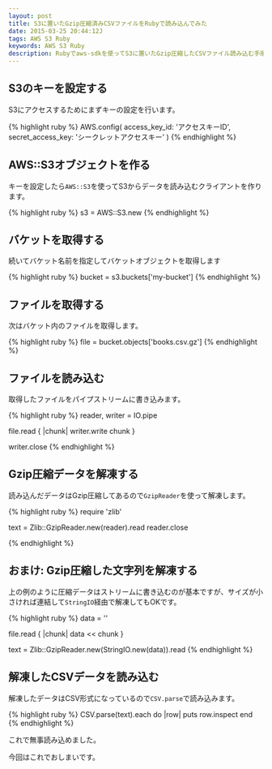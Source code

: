 ```yaml
---
layout: post
title: S3に置いたGzip圧縮済みCSVファイルをRubyで読み込んでみた
date: 2015-03-25 20:44:12J
tags: AWS S3 Ruby
keywords: AWS S3 Ruby
description: Rubyでaws-sdkを使ってS3に置いたGzip圧縮したCSVファイル読み込む手順をご紹介します。
---
```


## S3のキーを設定する

S3にアクセスするためにまずキーの設定を行います。

{% highlight ruby %}
AWS.config(
  access_key_id: 'アクセスキーID',
  secret_access_key: 'シークレットアクセスキー'
)
{% endhighlight %}

## AWS::S3オブジェクトを作る

キーを設定したら`AWS::S3`を使ってS3からデータを読み込むクライアントを作ります。

{% highlight ruby %}
s3 = AWS::S3.new
{% endhighlight %}

## バケットを取得する

続いてバケット名前を指定してバケットオブジェクトを取得します

{% highlight ruby %}
bucket = s3.buckets['my-bucket']
{% endhighlight %}

## ファイルを取得する

次はバケット内のファイルを取得します。

{% highlight ruby %}
file = bucket.objects['books.csv.gz']
{% endhighlight %}

## ファイルを読み込む

取得したファイルをパイプストリームに書き込みます。

{% highlight ruby %}
reader, writer = IO.pipe

file.read { |chunk| writer.write chunk }

writer.close
{% endhighlight %}

## Gzip圧縮データを解凍する

読み込んだデータはGzip圧縮してあるので`GzipReader`を使って解凍します。

{% highlight ruby %}
require 'zlib'

text = Zlib::GzipReader.new(reader).read
reader.close

{% endhighlight %}

## おまけ: Gzip圧縮した文字列を解凍する

上の例のように圧縮データはストリームに書き込むのが基本ですが、サイズが小さければ連結して`StringIO`経由で解凍してもOKです。

{% highlight ruby %}
data = ''

file.read { |chunk| data << chunk }

text = Zlib::GzipReader.new(StringIO.new(data)).read
{% endhighlight %}

## 解凍したCSVデータを読み込む

解凍したデータはCSV形式になっているので`CSV.parse`で読み込みます。

{% highlight ruby %}
CSV.parse(text).each do |row|
  puts row.inspect
end
{% endhighlight %}

これで無事読み込めました。

今回はこれでおしまいです。
